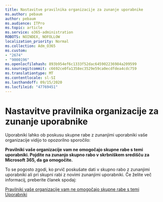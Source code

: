 ```yaml
---
title: Nastavitve pravilnika organizacije za zunanje uporabnike
ms.author: pebaum
author: pebaum
ms.audience: ITPro
ms.topic: article
ms.service: o365-administration
ROBOTS: NOINDEX, NOFOLLOW
localization_priority: Normal
ms.collection: Adm_O365
ms.custom:
- "2674"
- "9000196"
ms.openlocfilehash: 893b954ef6c1333f52dac645902236984a209599
ms.sourcegitcommit: c6692ce0fa1358ec3529e59ca0ecdfdea4cdc759
ms.translationtype: MT
ms.contentlocale: sl-SI
ms.lasthandoff: 09/15/2020
ms.locfileid: "47769451"
---
```

# <a name="organization-policy-settings-for-external-users"></a>Nastavitve pravilnika organizacije za zunanje uporabnike

Uporabniki lahko ob poskusu skupne rabe z zunanjimi uporabniki vaše organizacije vidijo to opozorilno sporočilo: 

   **Pravilniki vaše organizacije vam ne omogočajo skupne rabe s temi uporabniki. Pojdite na zunanjo skupno rabo v skrbniškem središču za Microsoft 365, da ga omogočite.** 

To se pogosto zgodi, ko prvič poskušate dati v skupno rabo z zunanjimi uporabniki ali pri skupni rabi z novimi zunanjimi uporabniki. Če želite več informacij, preberite članek spodaj:

[Pravilniki vaše organizacije vam ne omogočajo skupne rabe s temi Uporabniki](https://docs.microsoft.com/sharepoint/support/administration/organization-policies-do-not-allow-you-to-share-with-users-error)






